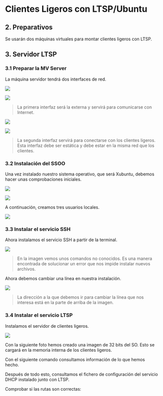 # Clientes Ligeros con LTSP/Ubuntu

## 2. Preparativos

Se usarán dos máquinas virtuales para montar clientes ligeros con LTSP.

## 3. Servidor LTSP

### 3.1 Preparar la MV Server

La máquina servidor tendrá dos interfaces de red.


![](./img/img1.PNG)

![](./img/imgip1.PNG)

> La primera interfaz será la externa y servirá para comunicarse con Internet.


![](./img/img2.PNG)

![](./img/imgip2.PNG)

> La segunda interfaz servirá para conectarse con los clientes ligeros. Esta
interfaz debe ser estática y debe estar en la misma red que los clientes.

### 3.2 Instalación del SSOO

Una vez instalado nuestro sistema operativo, que será Xubuntu, debemos hacer
unas comprobaciones iniciales.

![](./img/img3.PNG)

![](./img/img4.PNG)

A continuación, creamos tres usuarios locales.

![](./img/img5.PNG)

### 3.3 Instalar el servicio SSH

Ahora instalamos el servicio SSH a partir de la terminal.

![](./img/img6.PNG)

> En la imagen vemos unos comandos no conocidos. Es una manera encontrada de
solucionar un error que nos impide instalar nuevos archivos.

Ahora debemos cambiar una línea en nuestra instalación.

![](./img/img7.PNG)

> La dirección a la que debemos ir para cambiar la línea que nos interesa
está en la parte de arriba de la imagen.

### 3.4 Instalar el servicio LTSP

Instalamos el servidor de clientes ligeros.

![](./img/img8.PNG)

Con la siguiente foto hemos creado una imagen de 32 bits del SO. Esto se
cargará en la memoria interna de los clientes ligeros.

Con el siguiente comando consultamos información de lo que hemos hecho.

Después de todo esto, consultamos el fichero de configuración del servicio
DHCP instalado junto con LTSP.

Comprobar si las rutas son correctas:
